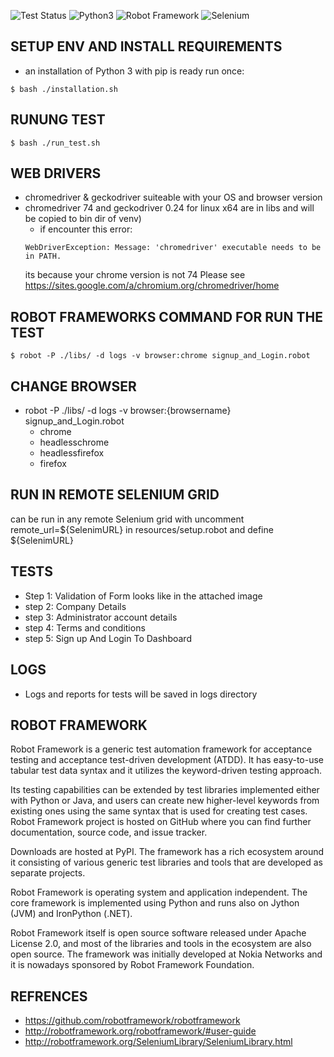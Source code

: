 ![Test Status](https://badges.herokuapp.com/browsers?googlechrome=74&firefox=66&versionDivider=true&labels=longName)
![Python3](https://img.shields.io/badge/Python-3-green.svg?style=plastic)
![Robot Framework](https://img.shields.io/badge/Robot%20Framework-3.1.1-green.svg?style=plastic)
![Selenium](https://img.shields.io/badge/Selenium-3.141-green.svg?style=plastic)


## SETUP ENV AND INSTALL REQUIREMENTS ##
- an installation of Python 3 with pip is ready run once:
```
$ bash ./installation.sh
```

## RUNUNG TEST ##
```
$ bash ./run_test.sh
```
## WEB DRIVERS ##
- chromedriver & geckodriver suiteable with your OS and browser version
- chromedriver 74 and geckodriver 0.24 for linux x64 are in libs and will be copied to bin dir of venv)
  - if encounter this error:
  ```
  WebDriverException: Message: 'chromedriver' executable needs to be in PATH.
  ```
  its because your chrome version is not 74 Please see https://sites.google.com/a/chromium.org/chromedriver/home


## ROBOT FRAMEWORKS COMMAND FOR RUN THE TEST ##
```
$ robot -P ./libs/ -d logs -v browser:chrome signup_and_Login.robot
```

## CHANGE BROWSER ##
- robot -P ./libs/ -d logs -v browser:{browsername} signup_and_Login.robot
  - chrome
  - headlesschrome
  - headlessfirefox
  - firefox

## RUN IN REMOTE SELENIUM GRID ##
 can be run in any remote Selenium grid with uncomment  remote_url=${SelenimURL} in resources/setup.robot and define ${SelenimURL}

## TESTS ##
- Step 1: Validation of Form looks like in the attached image
- step 2: Company Details
- step 3: Administrator account details
- step 4: Terms and conditions
- step 5: Sign up And Login To Dashboard

## LOGS ##
- Logs and reports for tests will be saved in logs directory

## ROBOT FRAMEWORK ##

Robot Framework is a generic test automation framework for acceptance testing and acceptance test-driven development (ATDD). It has easy-to-use tabular test data syntax and it utilizes the keyword-driven testing approach.

 Its testing capabilities can be extended by test libraries implemented either with Python or Java, and users can create new higher-level keywords from existing ones using the same syntax that is used for creating test cases.
Robot Framework project is hosted on GitHub where you can find further documentation, source code, and issue tracker.

 Downloads are hosted at PyPI. The framework has a rich ecosystem around it consisting of various generic test libraries and tools that are developed as separate projects.

Robot Framework is operating system and application independent. The core framework is implemented using Python and runs also on Jython (JVM) and IronPython (.NET).

Robot Framework itself is open source software released under Apache License 2.0, and most of the libraries and tools in the ecosystem are also open source. The framework was initially developed at Nokia Networks and it is nowadays sponsored by Robot Framework Foundation.  

## REFRENCES ##
-	https://github.com/robotframework/robotframework
- http://robotframework.org/robotframework/#user-guide
-	http://robotframework.org/SeleniumLibrary/SeleniumLibrary.html
